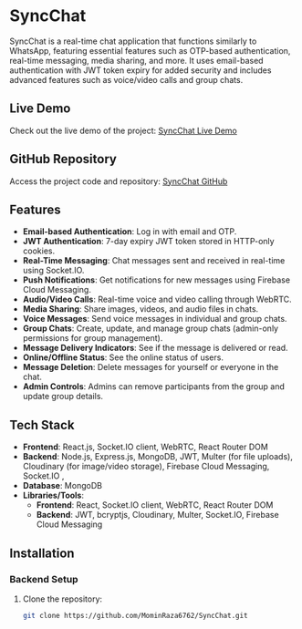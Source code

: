 # SyncChat

SyncChat is a real-time chat application that functions similarly to WhatsApp, featuring essential features such as OTP-based authentication, real-time messaging, media sharing, and more. It uses email-based authentication with JWT token expiry for added security and includes advanced features such as voice/video calls and group chats.

## Live Demo
Check out the live demo of the project:
[SyncChat Live Demo](https://sync-chat-client-nine.vercel.app/)

## GitHub Repository
Access the project code and repository:
[SyncChat GitHub](https://github.com/MominRaza6762/SyncChat)

## Features

- **Email-based Authentication**: Log in with email and OTP.
- **JWT Authentication**: 7-day expiry JWT token stored in HTTP-only cookies.
- **Real-Time Messaging**: Chat messages sent and received in real-time using Socket.IO.
- **Push Notifications**: Get notifications for new messages using Firebase Cloud Messaging.
- **Audio/Video Calls**: Real-time voice and video calling through WebRTC.
- **Media Sharing**: Share images, videos, and audio files in chats.
- **Voice Messages**: Send voice messages in individual and group chats.
- **Group Chats**: Create, update, and manage group chats (admin-only permissions for group management).
- **Message Delivery Indicators**: See if the message is delivered or read.
- **Online/Offline Status**: See the online status of users.
- **Message Deletion**: Delete messages for yourself or everyone in the chat.
- **Admin Controls**: Admins can remove participants from the group and update group details.

## Tech Stack

- **Frontend**: React.js, Socket.IO client, WebRTC, React Router DOM
- **Backend**: Node.js, Express.js, MongoDB, JWT, Multer (for file uploads), Cloudinary (for image/video storage), Firebase Cloud Messaging, Socket.IO ,
- **Database**: MongoDB
- **Libraries/Tools**:
  - **Frontend**: React, Socket.IO client, WebRTC, React Router DOM
  - **Backend**: JWT, bcryptjs, Cloudinary, Multer, Socket.IO, Firebase Cloud Messaging

## Installation

### Backend Setup

1. Clone the repository:
   ```bash
   git clone https://github.com/MominRaza6762/SyncChat.git
